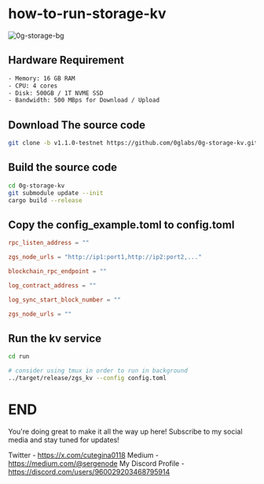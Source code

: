 # how-to-run-storage-kv

![0g-storage-bg](https://github.com/user-attachments/assets/031d050a-8eda-4173-92a5-e771c6b892e0)

## Hardware Requirement
```bash
- Memory: 16 GB RAM
- CPU: 4 cores
- Disk: 500GB / 1T NVME SSD
- Bandwidth: 500 MBps for Download / Upload
```

## Download The source code
```bash
git clone -b v1.1.0-testnet https://github.com/0glabs/0g-storage-kv.git
```

## Build the source code
```bash
cd 0g-storage-kv
git submodule update --init
cargo build --release
```

## Copy the config_example.toml to config.toml
```toml
rpc_listen_address = ""

zgs_node_urls = "http://ip1:port1,http://ip2:port2,..."

blockchain_rpc_endpoint = ""

log_contract_address = ""

log_sync_start_block_number = ""

zgs_node_urls = ""
```

## Run the kv service
```bash
cd run

# consider using tmux in order to run in background
../target/release/zgs_kv --config config.toml
```

# END
You're doing great to make it all the way up here! Subscribe to my social media and stay tuned for updates!

Twitter - https://x.com/cutegina0118
Medium - https://medium.com/@sergenode
My Discord Profile - https://discord.com/users/960029203468795914
